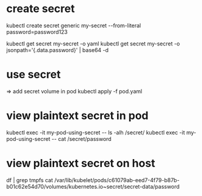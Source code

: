 
# create secret

kubectl create secret generic my-secret --from-literal password=password123

kubectl get secret my-secret -o yaml
kubectl get secret my-secret -o jsonpath='{.data.password}' | base64 -d

# use secret
=> add secret volume in pod
kubectl apply -f pod.yaml

# view plaintext secret in pod
kubectl exec -it my-pod-using-secret -- ls -alh /secret/
kubectl exec -it my-pod-using-secret -- cat /secret/password

# view plaintext secret on host
df | grep tmpfs
cat /var/lib/kubelet/pods/c61079ab-eed7-4f79-b87b-b01c62e54d70/volumes/kubernetes.io~secret/secret-data/password

